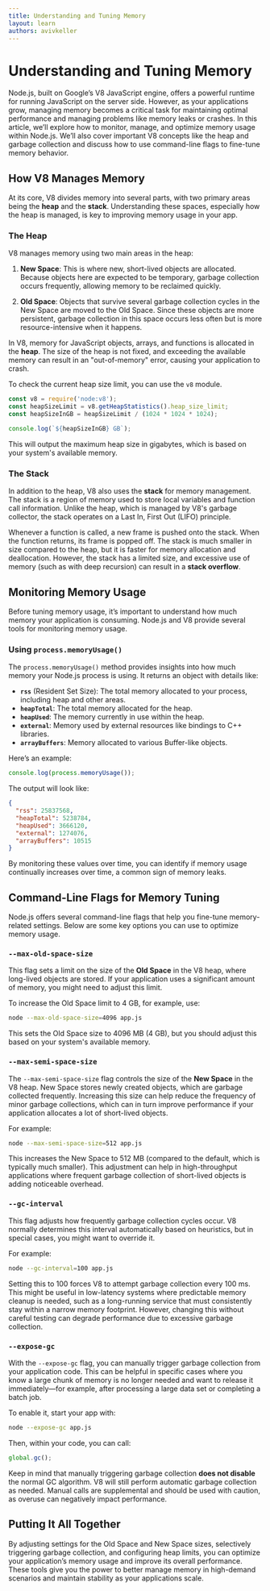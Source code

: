 ```yaml
---
title: Understanding and Tuning Memory
layout: learn
authors: avivkeller
---
```


# Understanding and Tuning Memory

Node.js, built on Google’s V8 JavaScript engine, offers a powerful runtime for running JavaScript on the server side. However, as your applications grow, managing memory becomes a critical task for maintaining optimal performance and managing problems like memory leaks or crashes. In this article, we’ll explore how to monitor, manage, and optimize memory usage within Node.js. We’ll also cover important V8 concepts like the heap and garbage collection and discuss how to use command-line flags to fine-tune memory behavior.

## How V8 Manages Memory

At its core, V8 divides memory into several parts, with two primary areas being the **heap** and the **stack**. Understanding these spaces, especially how the heap is managed, is key to improving memory usage in your app.

### The Heap

V8 manages memory using two main areas in the heap:

1. **New Space**: This is where new, short-lived objects are allocated. Because objects here are expected to be temporary, garbage collection occurs frequently, allowing memory to be reclaimed quickly.

2. **Old Space**: Objects that survive several garbage collection cycles in the New Space are moved to the Old Space. Since these objects are more persistent, garbage collection in this space occurs less often but is more resource-intensive when it happens.

In V8, memory for JavaScript objects, arrays, and functions is allocated in the **heap**. The size of the heap is not fixed, and exceeding the available memory can result in an "out-of-memory" error, causing your application to crash.

To check the current heap size limit, you can use the `v8` module.

```cjs
const v8 = require('node:v8');
const heapSizeLimit = v8.getHeapStatistics().heap_size_limit;
const heapSizeInGB = heapSizeLimit / (1024 * 1024 * 1024);

console.log(`${heapSizeInGB} GB`);
```

This will output the maximum heap size in gigabytes, which is based on your system's available memory.

### The Stack

In addition to the heap, V8 also uses the **stack** for memory management. The stack is a region of memory used to store local variables and function call information. Unlike the heap, which is managed by V8's garbage collector, the stack operates on a Last In, First Out (LIFO) principle.

Whenever a function is called, a new frame is pushed onto the stack. When the function returns, its frame is popped off. The stack is much smaller in size compared to the heap, but it is faster for memory allocation and deallocation. However, the stack has a limited size, and excessive use of memory (such as with deep recursion) can result in a **stack overflow**.

## Monitoring Memory Usage

Before tuning memory usage, it’s important to understand how much memory your application is consuming. Node.js and V8 provide several tools for monitoring memory usage.

### Using `process.memoryUsage()`

The `process.memoryUsage()` method provides insights into how much memory your Node.js process is using. It returns an object with details like:

- **`rss`** (Resident Set Size): The total memory allocated to your process, including heap and other areas.
- **`heapTotal`**: The total memory allocated for the heap.
- **`heapUsed`**: The memory currently in use within the heap.
- **`external`**: Memory used by external resources like bindings to C++ libraries.
- **`arrayBuffers`**: Memory allocated to various Buffer-like objects.

Here’s an example:

```javascript
console.log(process.memoryUsage());
```

The output will look like:

```json
{
  "rss": 25837568,
  "heapTotal": 5238784,
  "heapUsed": 3666120,
  "external": 1274076,
  "arrayBuffers": 10515
}
```

By monitoring these values over time, you can identify if memory usage continually increases over time, a common sign of memory leaks.

## Command-Line Flags for Memory Tuning

Node.js offers several command-line flags that help you fine-tune memory-related settings. Below are some key options you can use to optimize memory usage.

### `--max-old-space-size`

This flag sets a limit on the size of the **Old Space** in the V8 heap, where long-lived objects are stored. If your application uses a significant amount of memory, you might need to adjust this limit.

To increase the Old Space limit to 4 GB, for example, use:

```bash
node --max-old-space-size=4096 app.js
```

This sets the Old Space size to 4096 MB (4 GB), but you should adjust this based on your system's available memory.

### `--max-semi-space-size`

The `--max-semi-space-size` flag controls the size of the **New Space** in the V8 heap. New Space stores newly created objects, which are garbage collected frequently. Increasing this size can help reduce the frequency of minor garbage collections, which can in turn improve performance if your application allocates a lot of short-lived objects.

For example:

```bash
node --max-semi-space-size=512 app.js
```

This increases the New Space to 512 MB (compared to the default, which is typically much smaller). This adjustment can help in high-throughput applications where frequent garbage collection of short-lived objects is adding noticeable overhead.

### `--gc-interval`

This flag adjusts how frequently garbage collection cycles occur. V8 normally determines this interval automatically based on heuristics, but in special cases, you might want to override it.

For example:

```bash
node --gc-interval=100 app.js
```

Setting this to 100 forces V8 to attempt garbage collection every 100 ms. This might be useful in low-latency systems where predictable memory cleanup is needed, such as a long-running service that must consistently stay within a narrow memory footprint. However, changing this without careful testing can degrade performance due to excessive garbage collection.

### `--expose-gc`

With the `--expose-gc` flag, you can manually trigger garbage collection from your application code. This can be helpful in specific cases where you know a large chunk of memory is no longer needed and want to release it immediately—for example, after processing a large data set or completing a batch job.

To enable it, start your app with:

```bash
node --expose-gc app.js
```

Then, within your code, you can call:

```javascript
global.gc();
```

Keep in mind that manually triggering garbage collection **does not disable** the normal GC algorithm. V8 will still perform automatic garbage collection as needed. Manual calls are supplemental and should be used with caution, as overuse can negatively impact performance.

## Putting It All Together

By adjusting settings for the Old Space and New Space sizes, selectively triggering garbage collection, and configuring heap limits, you can optimize your application’s memory usage and improve its overall performance. These tools give you the power to better manage memory in high-demand scenarios and maintain stability as your applications scale.
